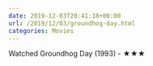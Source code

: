 ```yaml
---
date: 2019-12-03T20:41:18+00:00
url: /2019/12/03/groundhog-day.html
categories: Movies
---
```

Watched Groundhog Day (1993) - ★★★




